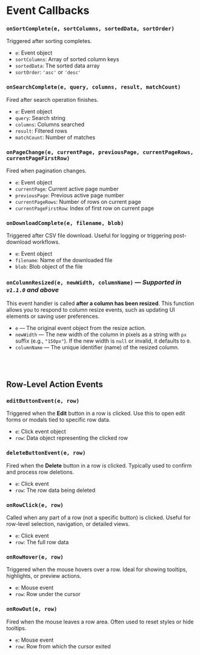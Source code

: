# Event Callbacks

### `onSortComplete(e, sortColumns, sortedData, sortOrder)`  
Triggered after sorting completes.  
- `e`: Event object  
- `sortColumns`: Array of sorted column keys  
- `sortedData`: The sorted data array  
- `sortOrder`: `'asc'` or `'desc'`

### `onSearchComplete(e, query, columns, result, matchCount)`  
Fired after search operation finishes.  
- `e`: Event object  
- `query`: Search string  
- `columns`: Columns searched  
- `result`: Filtered rows  
- `matchCount`: Number of matches

### `onPageChange(e, currentPage, previousPage, currentPageRows, currentPageFirstRow)`  
Fired when pagination changes.  
- `e`: Event object  
- `currentPage`: Current active page number  
- `previousPage`: Previous active page number  
- `currentPageRows`: Number of rows on current page  
- `currentPageFirstRow`: Index of first row on current page

### `onDownloadComplete(e, filename, blob)`  
Triggered after CSV file download. Useful for logging or triggering post-download workflows.
- `e`: Event object  
- `filename`: Name of the downloaded file  
- `blob`: Blob object of the file

### `onColumnResized(e, newWidth, columnName)` — *Supported in `v1.1.0` and above* 

This event handler is called **after a column has been resized**. This function allows you to respond to column resize events, such as updating UI elements or saving user preferences.
* `e` — The original event object from the resize action.
* `newWidth` — The new width of the column in pixels as a string with `px` suffix (e.g., `"150px"`). If the new width is `null` or invalid, it defaults to `0`.
* `columnName` — The unique identifier (name) of the resized column.

<br><br>
## Row-Level Action Events

### `editButtonEvent(e, row)`

Triggered when the **Edit** button in a row is clicked. Use this to open edit forms or modals tied to specific row data.

* `e`: Click event object
* `row`: Data object representing the clicked row

### `deleteButtonEvent(e, row)`

Fired when the **Delete** button in a row is clicked. Typically used to confirm and process row deletions.

* `e`: Click event
* `row`: The row data being deleted

### `onRowClick(e, row)`

Called when any part of a row (not a specific button) is clicked. Useful for row-level selection, navigation, or detailed views.

* `e`: Click event
* `row`: The full row data

### `onRowHover(e, row)`

Triggered when the mouse hovers over a row. Ideal for showing tooltips, highlights, or preview actions.

* `e`: Mouse event
* `row`: Row under the cursor

### `onRowOut(e, row)`

Fired when the mouse leaves a row area. Often used to reset styles or hide tooltips.

* `e`: Mouse event
* `row`: Row from which the cursor exited

